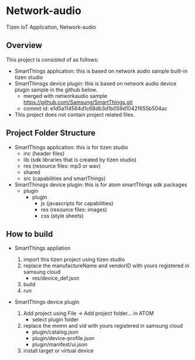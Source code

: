 # Network-audio
Tizen IoT Application, Network-audio

## Overview
This project is consisted of as follows:
- SmartThings application: this is based on network audio sample built-in tizen studio
- SmartThinsgs device plugin: this is based on network audio device plugin sample in the github below.
    + merged with networkaudio sample https://github.com/Samsung/SmartThings.git
    + commit id: e1d5a114564d1c68db3d1b059d1042f655b504ac
- This project does not contain project related files.

## Project Folder Structure

- SmartThings application: this is for tizen studio
  + inc (header files)
  + lib (sdk libraries that is created by tizen studio)
  + res (resource files: mp3 or wav)
  + shared
  + src (capabilities and smartThings)
- SmartThinsgs device plugin: this is for atom smartThings sdk packages
  + plugin
    + plugin
      + js (javascripts for capabilities)
      + res (resource files: images)
      + css (style sheets)

## How to build

- SmartThings appliation
  1. import this tizen project using tizen studio
  2. replace the manufactureName and vendorID with yours registered in samsung cloud
     + res/device_def.json
  3. build
  4. run

- SmartThings device plugin
  1. Add project using File -> Add project folder... in ATOM
     + select plugin folder
  2. replace the mnmn and vid with yours registered in samsung cloud
     + plugin/catalog.json
     + plugin/device-profile.json
     + plugin/manifest/ui.json
  3. install target or virtual device
